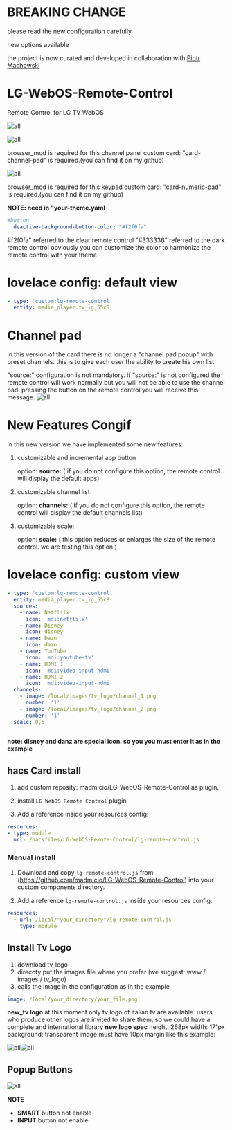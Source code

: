 # BREAKING CHANGE
please read the new configuration carefully

new options available

the project is now curated and developed in collaboration with [Piotr Machowski](https://github.com/PiotrMachowski)

# LG-WebOS-Remote-Control
Remote Control for LG TV WebOS

![all](example/remote-control.jpg)

![all](example/channels.jpg)

browser_mod is required for this channel panel
custom card: "card-channel-pad" is required.(you can find it on my github)


![all](example/pad.png)

browser_mod is required for this keypad
custom card: "card-numeric-pad" is required.(you can find it on my github)

**NOTE: need in "your-theme.yaml**
```yaml
#button
  deactive-background-button-color: "#f2f0fa"
```


#f2f0fa" referred to the clear remote control
"#333336" referred to the dark remote control
obviously you can customize the color to harmonize the remote control with your theme

# lovelace config: default view
```yaml
- type: 'custom:lg-remote-control'
  entity: media_player.tv_lg_55c8
```
# Channel pad
in this version of the card there is no longer a "channel pad popup" with preset channels.
this is to give each user the ability to create his own list.

"source:" configuration is not mandatory. if "source:" is not configured the remote control will work normally but you will not be able to use the channel pad.
pressing the button on the remote control you will receive this message.
![all](example/source_error.png)

# New Features Congif
in this new version we have implemented some new features:
1. customizable and incremental app button

    option: **source:** ( if you do not configure this option, the remote control will display the default apps)

2. customizable channel list

    option: **channels:** ( if you do not configure this option, the remote control will display the default channels list)

3. customizable scale:

    option: **scale:** ( this option reduces or enlarges the size of the remote control. we are testing this option )

# lovelace config: custom view
```yaml
- type: 'custom:lg-remote-control'
  entity: media_player.tv_lg_55c8
  sources:
    - name: Netflilx
      icon: 'mdi:netflilx'
    - name: Disney
      icon: disney
    - name: Dazn
      icon: dazn
    - name: YouTube
      icon: 'mdi:youtube-tv'
    - name: HDMI 1
      icon: 'mdi:video-input-hdmi'
    - name: HDMI 2
      icon: 'mdi:video-input-hdmi'
  channels:
    - image: /local/images/tv_logo/channel_1.png
      number: '1'
    - image: /local/images/tv_logo/channel_2.png
      number: '1'
  scale: 0,5
   
```
**note: disney and danz are special icon. so you you must enter it as in the example**

## hacs Card install
1. add custom reposity: madmicio/LG-WebOS-Remote-Control as plugin.

2. install `LG WebOS Remote Control` plugin

3. Add a reference  inside your resources config:

  ```yaml
resources:
  - type: module
    url: /hacsfiles/LG-WebOS-Remote-Control/lg-remote-control.js
```


### Manual install

1. Download and copy `lg-remote-control.js` from (https://github.com/madmicio/LG-WebOS-Remote-Control) into your custom components  directory.

2. Add a reference `lg-remote-control.js` inside your resources config:

  ```yaml
  resources:
    - url: /local/"your_directory"/lg-remote-control.js
      type: module
  ```
  
  ## Install Tv Logo
  
  1. download tv_logo
  2. direcoty put the images file where you prefer (we suggest: www / images / tv_logo)
  3. calls the image in the configuration as in the example 
```yaml
image: /local/your_directory/your_file.png
```
**new_tv logo**
at this moment only tv logo of italian tv are available.
users who produce other logos are invited to share them, so we could have a complete and international library
**new logo spec**
height: 268px
width: 171px
background: transparent
image must have 10px margin like this example:

![all](example/logo_example.png)![all](example/logo_area3.png)


## Popup Buttons

![all](example/popup.png)

**NOTE**
- **SMART** button not enable
- **INPUT** button not enable
